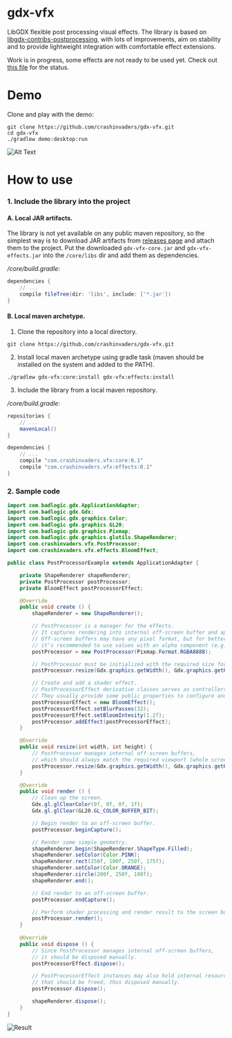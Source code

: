 # gdx-vfx

LibGDX flexible post processing visual effects. The library is based on [libgdx-contribs-postprocessing](https://github.com/manuelbua/libgdx-contribs/tree/master/postprocessing), 
with lots of improvements, aim on stability and to provide lightweight integration with comfortable effect extensions.

Work is in progress, some effects are not ready to be used yet. Check out [this file](https://github.com/crashinvaders/gdx-vfx/blob/master/gdx-vfx/effects/src/com/crashinvaders/vfx/filters/package-info.java) for the status.


# Demo

Clone and play with the demo:
```
git clone https://github.com/crashinvaders/gdx-vfx.git
cd gdx-vfx
./gradlew demo:desktop:run
```

![Alt Text](https://i.imgur.com/bHl3ADH.gif)


# How to use

### 1. Include the library into the project

#### A. Local JAR artifacts.
The library is not yet available on any public maven repository,
so the simplest way is to download JAR artifacts from [releases page](https://github.com/crashinvaders/gdx-vfx/releases) and attach them to the project.
Put the downloaded `gdx-vfx-core.jar` and `gdx-vfx-effects.jar` into the `/core/libs` dir and add them as dependencies.

_/core/build.gradle_:
```gradle
dependencies {
    // ...
    compile fileTree(dir: 'libs', include: ['*.jar'])
}
```

#### B. Local maven archetype.

1. Clone the repository into a local directory.
```
git clone https://github.com/crashinvaders/gdx-vfx.git
```
2. Install local maven archetype using gradle task (maven should be installed on the system and added to the PATH).
```
./gradlew gdx-vfx:core:install gdx-vfx:effects:install
```
3. Include the library from a local maven repository.

_/core/build.gradle_:
```gradle
repositories {
    // ...
    mavenLocal()
}

dependencies {
    // ...
    compile "com.crashinvaders.vfx:core:0.1"
    compile "com.crashinvaders.vfx:effects:0.1"
}
```

### 2. Sample code

```java
import com.badlogic.gdx.ApplicationAdapter;
import com.badlogic.gdx.Gdx;
import com.badlogic.gdx.graphics.Color;
import com.badlogic.gdx.graphics.GL20;
import com.badlogic.gdx.graphics.Pixmap;
import com.badlogic.gdx.graphics.glutils.ShapeRenderer;
import com.crashinvaders.vfx.PostProcessor;
import com.crashinvaders.vfx.effects.BloomEffect;

public class PostProcessorExample extends ApplicationAdapter {

	private ShapeRenderer shapeRenderer;
	private PostProcessor postProcessor;
	private BloomEffect postProcessorEffect;

	@Override
	public void create () {
		shapeRenderer = new ShapeRenderer();

		// PostProcessor is a manager for the effects.
		// It captures rendering into internal off-screen buffer and applies a chain of defined effects.
		// Off-screen buffers may have any pixel format, but for better effect mixing
		// it's recommended to use values with an alpha component (e.g. RGBA8888 or RGBA4444).
		postProcessor = new PostProcessor(Pixmap.Format.RGBA8888);

		// PostProcessor must be initialized with the required size for internal off-screen buffers.
		postProcessor.resize(Gdx.graphics.getWidth(), Gdx.graphics.getHeight());

		// Create and add a shader effect.
		// PostProcessorEffect derivative classes serves as controllers for shader effects.
		// They usually provide some public properties to configure and control the effects.
		postProcessorEffect = new BloomEffect();
		postProcessorEffect.setBlurPasses(32);
		postProcessorEffect.setBloomIntesity(1.2f);
		postProcessor.addEffect(postProcessorEffect);
	}

	@Override
	public void resize(int width, int height) {
		// PostProcessor manages internal off-screen buffers,
		// which should always match the required viewport (whole screen in our case).
		postProcessor.resize(Gdx.graphics.getWidth(), Gdx.graphics.getHeight());
	}

	@Override
	public void render () {
		// Clean up the screen.
		Gdx.gl.glClearColor(0f, 0f, 0f, 1f);
		Gdx.gl.glClear(GL20.GL_COLOR_BUFFER_BIT);

		// Begin render to an off-screen buffer.
		postProcessor.beginCapture();

		// Render some simple geometry.
		shapeRenderer.begin(ShapeRenderer.ShapeType.Filled);
		shapeRenderer.setColor(Color.PINK);
		shapeRenderer.rect(250f, 100f, 250f, 175f);
		shapeRenderer.setColor(Color.ORANGE);
		shapeRenderer.circle(200f, 250f, 100f);
		shapeRenderer.end();

		// End render to an off-screen buffer.
		postProcessor.endCapture();

		// Perform shader processing and render result to the screen buffer.
		postProcessor.render();
	}
	
	@Override
	public void dispose () {
		// Since PostProcessor manages internal off-screen buffers,
		// it should be disposed manually.
		postProcessorEffect.dispose();

		// PostProcessorEffect instances may also hold internal resources
		// that should be freed, thus disposed manually.
		postProcessor.dispose();

		shapeRenderer.dispose();
	}
}
```

![Result](https://i.imgur.com/qSaIEWD.png)
